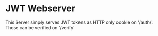 # JWT Webserver

This Server simply serves JWT tokens as HTTP only cookie on '/auth/<username>'. Those can be verified on '/verify'